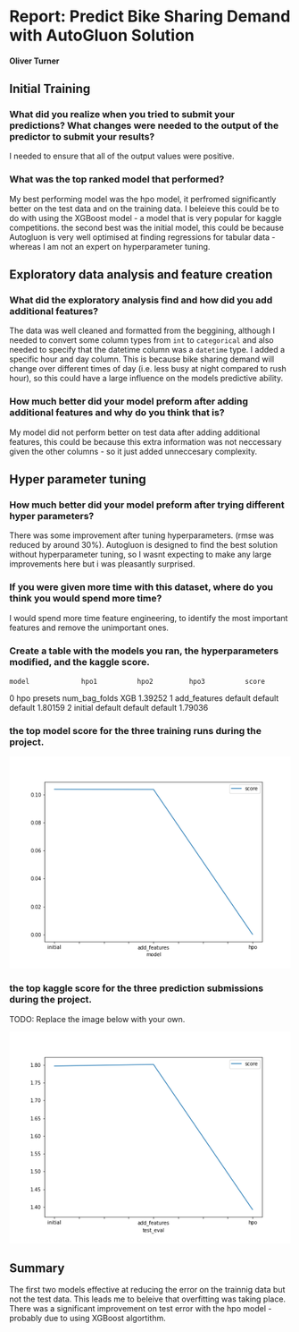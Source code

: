# Report: Predict Bike Sharing Demand with AutoGluon Solution
#### Oliver Turner

## Initial Training
### What did you realize when you tried to submit your predictions? What changes were needed to the output of the predictor to submit your results?
I needed to ensure that all of the output values were positive.

### What was the top ranked model that performed?
My best performing model was the hpo model, it perfromed significantly better on the test data and on the training data. I beleieve this could be to do with using the XGBoost model - a model that is very popular for kaggle competitions.
the second best was the initial model, this could be because Autogluon is very well optimised at finding regressions for tabular data - whereas I am not an expert on hyperparameter tuning.

## Exploratory data analysis and feature creation
### What did the exploratory analysis find and how did you add additional features?
The data was well cleaned and formatted from the beggining, although I needed to convert some column types from `int` to `categorical` and also needed to specify that the datetime column was a `datetime` type.
I added a specific hour and day column. This is because bike sharing demand will change over different times of day (i.e. less busy at night compared to rush hour), so this could have a large influence on the models predictive ability.

### How much better did your model preform after adding additional features and why do you think that is?
My model did not perform better on test data after adding additional features, this could be because this extra information was not neccessary given the other columns - so it just added unneccesary complexity.

## Hyper parameter tuning
### How much better did your model preform after trying different hyper parameters?
There was some improvement after tuning hyperparameters. (rmse was reduced by around 30%).
Autogluon is designed to find the best solution without hyperparameter tuning, so I wasnt expecting to make any large improvements here but i was pleasantly surprised.

### If you were given more time with this dataset, where do you think you would spend more time?
I would spend more time feature engineering, to identify the most important features and remove the unimportant ones.

### Create a table with the models you ran, the hyperparameters modified, and the kaggle score.

    model	          hpo1	        hpo2	     hpo3	       score
0	hpo	            presets	   num_bag_folds	  XGB 	      1.39252
1	add_features	default	       default	     default	  1.80159
2	initial	        default	       default	     default      1.79036



### the top model score for the three training runs during the project.

![model_train_score.png](img/model_train_score.png)

### the top kaggle score for the three prediction submissions during the project.

TODO: Replace the image below with your own.

![model_test_score.png](img/model_test_score.png)

## Summary
The first two models effective at reducing the error on the trainnig data but not the test data. This leads me to beleive that overfitting was taking place. There was a significant improvement on test error with the hpo model - probably due to using XGBoost algortithm.







